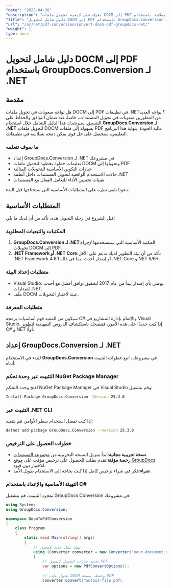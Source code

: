 ```yaml
---
"date": "2025-04-30"
"description": "تعرّف على كيفية تحويل ملفات DOCM إلى PDF بسلاسة باستخدام GroupDocs.Conversion لـ .NET، مع ضمان التوافق والحفاظ على التنسيق. مثالي لمطوري .NET."
"title": "دليل شامل لتحويل DOCM إلى PDF باستخدام GroupDocs.Conversion لـ .NET"
"url": "/ar/net/pdf-conversion/convert-docm-pdf-groupdocs-net/"
"weight": 1
type: docs
---
```

# دليل شامل لتحويل DOCM إلى PDF باستخدام GroupDocs.Conversion لـ .NET

## مقدمة

هل تواجه صعوبات في تحويل ملفات DOCM إلى PDF في تطبيقات .NET؟ يواجه العديد من المطورين صعوبات في تحويل المستندات، خاصةً عند ضمان التوافق والحفاظ على التنسيق. سيرشدك هذا الدليل الشامل خلال استخدام **GroupDocs.Conversion لـ .NET** لتحويل ملفات DOCM بسهولة إلى ملفات PDF عالية الجودة. بنهاية هذا البرنامج التعليمي، ستحصل على حل قوي يمكن دمجه بسلاسة في تطبيقاتك.

### ما سوف تتعلمه
- إعداد GroupDocs.Conversion لـ .NET في مشروعك
- تعليمات خطوة بخطوة لتحميل ملفات DOCM وتحويلها إلى PDF
- خيارات التكوين الأساسية للتحويلات المثالية
- حالات الاستخدام الواقعية لتحويل المستندات داخل أنظمة .NET
- تقنيات تحسين الأداء للتعامل الفعال مع المستندات

دعونا نلقي نظرة على المتطلبات الأساسية التي ستحتاجها قبل البدء.

## المتطلبات الأساسية

قبل الشروع في رحلة التحويل هذه، تأكد من أن لديك ما يلي:

### المكتبات والتبعيات المطلوبة
1. **GroupDocs.Conversion لـ .NET**:المكتبة الأساسية التي سنستخدمها لإجراء تحويلات DOCM إلى PDF.
2. **.NET Framework أو .NET Core**:تأكد من أن بيئة التطوير لديك تدعم على الأقل .NET Framework 4.6.1 أو إصدار أحدث، بما في ذلك .NET Core و.NET 5/6+.

### متطلبات إعداد البيئة
- Visual Studio: يوصى بأي إصدار يبدأ من عام 2017 لتحقيق توافق أفضل مع أحدث إصدارات .NET.
- ملف DOCM عينة لاختبار التحويلات.

### متطلبات المعرفة
سيكون من المفيد فهم أساسيات برمجة C# والإلمام بإدارة المشاريع في Visual Studio. إذا كنت جديدًا على هذه الأمور، فننصحك باستكشاف الدروس التمهيدية لتطوير C# و.NET أولًا.

## إعداد GroupDocs.Conversion لـ .NET

للبدء في الاستخدام **GroupDocs.Conversion** في مشروعك، اتبع خطوات التثبيت أدناه:

### التثبيت عبر وحدة تحكم NuGet Package Manager
افتح وحدة التحكم NuGet Package Manager في Visual Studio وقم بتشغيل:

```bash
Install-Package GroupDocs.Conversion -Version 25.3.0
```

### التثبيت عبر .NET CLI
إذا كنت تفضل استخدام سطر الأوامر، قم بتنفيذ:

```bash
dotnet add package GroupDocs.Conversion --version 25.3.0
```

### خطوات الحصول على الترخيص
- **نسخة تجريبية مجانية**:ابدأ بتنزيل النسخة التجريبية من [مجموعة المستندات](https://releases.groupdocs.com/conversion/net/).
- **رخصة مؤقتة**:تقدم بطلب للحصول على ترخيص مؤقت على [موقع GroupDocs](https://purchase.groupdocs.com/temporary-license/) للاختبار دون قيود.
- **شراء**:فكر في شراء ترخيص كامل إذا كنت بحاجة إلى الاستخدام طويل الأمد.

### التهيئة الأساسية والإعداد باستخدام C#
بمجرد التثبيت، قم بتشغيل GroupDocs.Conversion في مشروعك:

```csharp
using System;
using GroupDocs.Conversion;

namespace DocmToPdfConversion
{
    class Program
    {
        static void Main(string[] args)
        {
            // تهيئة مثيل جديد للمحول
            using (Converter converter = new Converter("your-document.dcom"))
            {
                // تحديد خيارات التحويل لتنسيق PDF
                var options = new PdfConvertOptions();
                
                // تحويل ملف DOCM وحفظه بصيغة PDF
                converter.Convert("output-file.pdf\